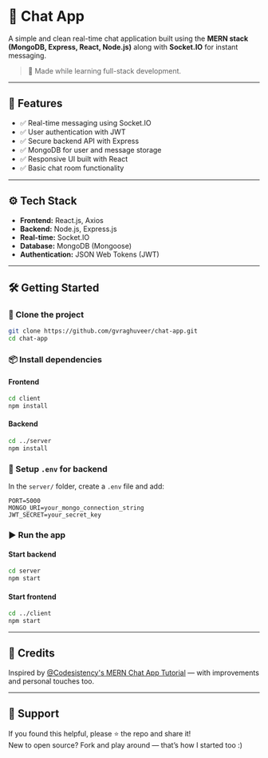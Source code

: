 # 💬 Chat App

A simple and clean real-time chat application built using the **MERN stack (MongoDB, Express, React, Node.js)** along with **Socket.IO** for instant messaging.

> 🔧 Made while learning full-stack development.

---

## 🚀 Features

- ✅ Real-time messaging using Socket.IO
- ✅ User authentication with JWT
- ✅ Secure backend API with Express
- ✅ MongoDB for user and message storage
- ✅ Responsive UI built with React
- ✅ Basic chat room functionality

---

## ⚙️ Tech Stack

- **Frontend:** React.js, Axios
- **Backend:** Node.js, Express.js
- **Real-time:** Socket.IO
- **Database:** MongoDB (Mongoose)
- **Authentication:** JSON Web Tokens (JWT)

---

## 🛠️ Getting Started

### 📁 Clone the project
```bash
git clone https://github.com/gvraghuveer/chat-app.git
cd chat-app
```

### 📦 Install dependencies

#### Frontend
```bash
cd client
npm install
```

#### Backend
```bash
cd ../server
npm install
```

### 🔐 Setup `.env` for backend
In the `server/` folder, create a `.env` file and add:

```
PORT=5000
MONGO_URI=your_mongo_connection_string
JWT_SECRET=your_secret_key
```

### ▶️ Run the app

#### Start backend
```bash
cd server
npm start
```

#### Start frontend
```bash
cd ../client
npm start
```

---

## 🧠 Credits

Inspired by [@Codesistency's MERN Chat App Tutorial]([https://www.youtube.com/watch?v=ntKkVrQqBYY) — with improvements and personal touches too.

---

## 🌟 Support

If you found this helpful, please ⭐ the repo and share it!  
New to open source? Fork and play around — that’s how I started too :)
